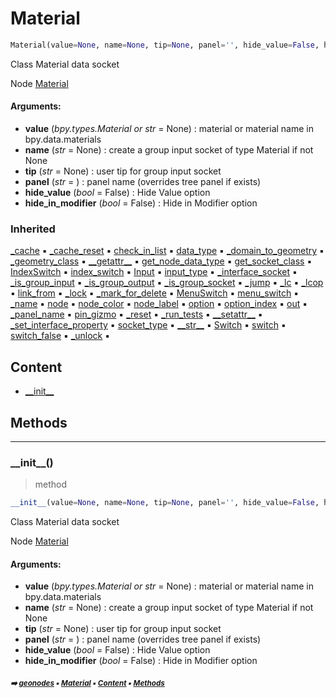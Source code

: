# Material

``` python
Material(value=None, name=None, tip=None, panel='', hide_value=False, hide_in_modifier=False)
```

Class Material data socket

Node [Material](https://docs.blender.org/manual/en/latest/modeling/geometry_nodes/input/constant/material.html)

#### Arguments:
- **value** (_bpy.types.Material or str_ = None) : material or material name in bpy.data.materials
- **name** (_str_ = None) : create a group input socket of type Material if not None
- **tip** (_str_ = None) : user tip for group input socket
- **panel** (_str_ = ) : panel name (overrides tree panel if exists)
- **hide_value** (_bool_ = False) : Hide Value option
- **hide_in_modifier** (_bool_ = False) : Hide in Modifier option

### Inherited

[\_cache](nodecache.md#_cache) :black_small_square: [\_cache_reset](nodecache.md#_cache_reset) :black_small_square: [check_in_list](socket.md#check_in_list) :black_small_square: [data_type](socket.md#data_type) :black_small_square: [\_domain_to_geometry](socket.md#_domain_to_geometry) :black_small_square: [\_geometry_class](socket.md#_geometry_class) :black_small_square: [\_\_getattr__](socket.md#__getattr__) :black_small_square: [get_node_data_type](socket.md#get_node_data_type) :black_small_square: [get_socket_class](socket.md#get_socket_class) :black_small_square: [IndexSwitch](socket.md#indexswitch) :black_small_square: [index_switch](socket.md#index_switch) :black_small_square: [Input](socket.md#input) :black_small_square: [input_type](socket.md#input_type) :black_small_square: [\_interface_socket](socket.md#_interface_socket) :black_small_square: [\_is_group_input](socket.md#_is_group_input) :black_small_square: [\_is_group_output](socket.md#_is_group_output) :black_small_square: [\_is_group_socket](socket.md#_is_group_socket) :black_small_square: [\_jump](socket.md#_jump) :black_small_square: [\_lc](socket.md#_lc) :black_small_square: [\_lcop](socket.md#_lcop) :black_small_square: [link_from](socket.md#link_from) :black_small_square: [\_lock](proplocker.md#_lock) :black_small_square: [\_mark_for_delete](socket.md#_mark_for_delete) :black_small_square: [MenuSwitch](socket.md#menuswitch) :black_small_square: [menu_switch](socket.md#menu_switch) :black_small_square: [\_name](socket.md#_name) :black_small_square: [node](socket.md#node) :black_small_square: [node_color](socket.md#node_color) :black_small_square: [node_label](socket.md#node_label) :black_small_square: [option](socket.md#option) :black_small_square: [option_index](socket.md#option_index) :black_small_square: [out](socket.md#out) :black_small_square: [\_panel_name](socket.md#_panel_name) :black_small_square: [pin_gizmo](socket.md#pin_gizmo) :black_small_square: [\_reset](socket.md#_reset) :black_small_square: [\_run_tests](socket.md#_run_tests) :black_small_square: [\_\_setattr__](socket.md#__setattr__) :black_small_square: [\_set_interface_property](socket.md#_set_interface_property) :black_small_square: [socket_type](socket.md#socket_type) :black_small_square: [\_\_str__](socket.md#__str__) :black_small_square: [Switch](socket.md#switch) :black_small_square: [switch](socket.md#switch) :black_small_square: [switch_false](socket.md#switch_false) :black_small_square: [\_unlock](proplocker.md#_unlock) :black_small_square:

## Content

- [\_\_init__](material.md#__init__)

## Methods



----------
### \_\_init__()

> method

``` python
__init__(value=None, name=None, tip=None, panel='', hide_value=False, hide_in_modifier=False)
```

Class Material data socket

Node [Material](https://docs.blender.org/manual/en/latest/modeling/geometry_nodes/input/constant/material.html)

#### Arguments:
- **value** (_bpy.types.Material or str_ = None) : material or material name in bpy.data.materials
- **name** (_str_ = None) : create a group input socket of type Material if not None
- **tip** (_str_ = None) : user tip for group input socket
- **panel** (_str_ = ) : panel name (overrides tree panel if exists)
- **hide_value** (_bool_ = False) : Hide Value option
- **hide_in_modifier** (_bool_ = False) : Hide in Modifier option

##### <sub>:arrow_right: [geonodes](index.md#geonodes) :black_small_square: [Material](material.md#material) :black_small_square: [Content](material.md#content) :black_small_square: [Methods](material.md#methods)</sub>